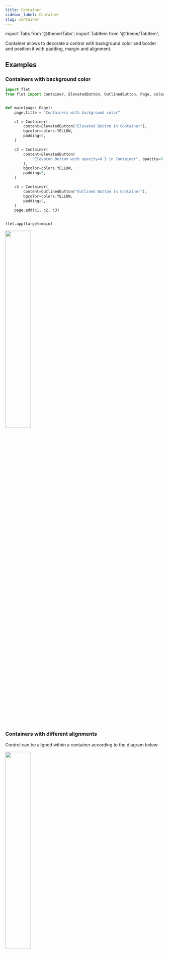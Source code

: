 ```yaml
---
title: Container
sidebar_label: Container
slug: container
---
```


import Tabs from '@theme/Tabs';
import TabItem from '@theme/TabItem';

Container allows to decorate a control with background color and border and position it with padding, margin and alignment. 

## Examples

### Containers with background color

<Tabs groupId="language">
  <TabItem value="python" label="Python" default>

```python
import flet
from flet import Container, ElevatedButton, OutlinedButton, Page, colors


def main(page: Page):
    page.title = "Containers with background color"

    c1 = Container(
        content=ElevatedButton("Elevated Button in Container"),
        bgcolor=colors.YELLOW,
        padding=5,
    )

    c2 = Container(
        content=ElevatedButton(
            "Elevated Button with opacity=0.5 in Container", opacity=0.5
        ),
        bgcolor=colors.YELLOW,
        padding=5,
    )

    c3 = Container(
        content=OutlinedButton("Outlined Button in Container"),
        bgcolor=colors.YELLOW,
        padding=5,
    )
    page.add(c1, c2, c3)


flet.app(target=main)
```
  </TabItem>
</Tabs>

<img src="/img/docs/controls/container/containers-background-color.png" width="40%" />

### Containers with different alignments

Control can be aligned within a container according to the diagram below:

<img src="/img/docs/controls/container/container-alignments-diagram.png" width="40%" />

<Tabs groupId="language">
  <TabItem value="python" label="Python" default>

```python
import flet
from flet import Container, ElevatedButton, Page, Row, alignment, colors


def main(page: Page):
    page.title = "Containers with different alignments"

    c1 = Container(
        content=ElevatedButton("Center"),
        bgcolor=colors.AMBER,
        padding=15,
        alignment=alignment.center,
        width=150,
        height=150,
    )

    c2 = Container(
        content=ElevatedButton("Top left"),
        bgcolor=colors.AMBER,
        padding=15,
        alignment=alignment.top_left,
        width=150,
        height=150,
    )

    c3 = Container(
        content=ElevatedButton("-0.5, -0.5"),
        bgcolor=colors.AMBER,
        padding=15,
        alignment=alignment.Alignment(-0.5, -0.5),
        width=150,
        height=150,
    )

    r = Row([c1, c2, c3])
    page.add(r)


flet.app(target=main)
```
  </TabItem>
</Tabs>

<img src="/img/docs/controls/container/containers-alignments.png" width="60%" />

## Properties


